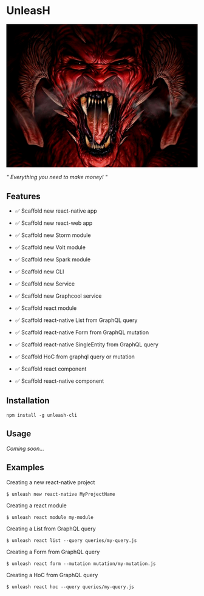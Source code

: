 # UnleasH

![UnleasH](https://raw.githubusercontent.com/rafaelcorreiapoli/unleash-cli/master/resources/demon.jpg)

*" Everything you need to make money! "*

## Features

- ✅ Scaffold new react-native app
- ✅ Scaffold new react-web app
- ✅ Scaffold new Storm module
- ✅ Scaffold new Volt module
- ✅ Scaffold new Spark module
- ✅ Scaffold new CLI
- ✅ Scaffold new Service
- ✅ Scaffold new Graphcool service

- ✅ Scaffold react module
- ✅ Scaffold react-native List from GraphQL query
- ✅ Scaffold react-native Form from GraphQL mutation
- ✅ Scaffold react-native SingleEntity from GraphQL query
- ✅ Scaffold HoC from graphql query or mutation
- ✅ Scaffold react component
- ✅ Scaffold react-native component

## Installation
```
npm install -g unleash-cli
```

## Usage
*Coming soon...*

## Examples
Creating a new react-native project
```
$ unleash new react-native MyProjectName
```
Creating a react module
```
$ unleash react module my-module
```
Creating a List from GraphQL query
```
$ unleash react list --query queries/my-query.js
```
Creating a Form from GraphQL query
```
$ unleash react form --mutation mutation/my-mutation.js
```
Creating a HoC from GraphQL query
```
$ unleash react hoc --query queries/my-query.js
```
